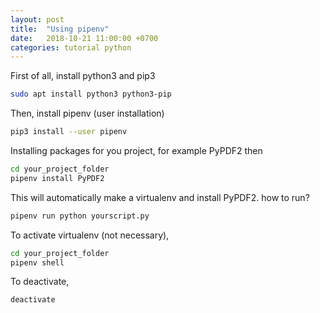```yaml
---
layout: post
title:  "Using pipenv"
date:   2018-10-21 11:00:00 +0700
categories: tutorial python
---
```


First of all, install python3 and pip3

```sh
sudo apt install python3 python3-pip
```

Then, install pipenv (user installation)

```sh
pip3 install --user pipenv
```

Installing packages for you project, for example PyPDF2 then

```sh
cd your_project_folder
pipenv install PyPDF2
```

This will automatically make a virtualenv and install PyPDF2. how to run?

```sh
pipenv run python yourscript.py
```

To activate virtualenv (not necessary),

```sh
cd your_project_folder
pipenv shell
```

To deactivate,
```sh
deactivate
```
